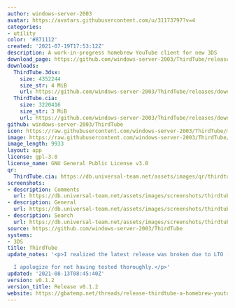 ```yaml
---
author: windows-server-2003
avatar: https://avatars.githubusercontent.com/u/31173797?v=4
categories:
- utility
color: '#871112'
created: '2021-07-19T17:53:12Z'
description: A work-in-progress homebrew YouTube client for new 3DS
download_page: https://github.com/windows-server-2003/ThirdTube/releases
downloads:
  ThirdTube.3dsx:
    size: 4352244
    size_str: 4 MiB
    url: https://github.com/windows-server-2003/ThirdTube/releases/download/v0.1.2/ThirdTube.3dsx
  ThirdTube.cia:
    size: 3220416
    size_str: 3 MiB
    url: https://github.com/windows-server-2003/ThirdTube/releases/download/v0.1.2/ThirdTube.cia
github: windows-server-2003/ThirdTube
icon: https://raw.githubusercontent.com/windows-server-2003/ThirdTube/main/resource/icon.png
image: https://raw.githubusercontent.com/windows-server-2003/ThirdTube/main/resource/banner.png
image_length: 9933
layout: app
license: gpl-3.0
license_name: GNU General Public License v3.0
qr:
  ThirdTube.cia: https://db.universal-team.net/assets/images/qr/thirdtube.cia.png
screenshots:
- description: Comments
  url: https://db.universal-team.net/assets/images/screenshots/thirdtube/comments.png
- description: General
  url: https://db.universal-team.net/assets/images/screenshots/thirdtube/general.png
- description: Search
  url: https://db.universal-team.net/assets/images/screenshots/thirdtube/search.png
source: https://github.com/windows-server-2003/ThirdTube
systems:
- 3DS
title: ThirdTube
update_notes: '<p>I realized the latest release was broken due to LTO (link time optiomization).<br>

  I apologize for not having tested thoroughly.</p>'
updated: '2021-08-13T08:45:40Z'
version: v0.1.2
version_title: Release v0.1.2
website: https://gbatemp.net/threads/release-thirdtube-a-homebrew-youtube-client-for-the-new-3ds.591696/
---
```

